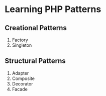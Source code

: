 # Learning PHP Patterns
## Creational Patterns
1. Factory
2. Singleton
## Structural Patterns
1. Adapter
2. Composite
3. Decorator
4. Facade